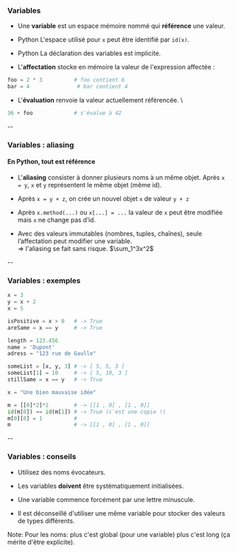 ### Variables

- Une **variable** est un espace mémoire nommé qui **référence** une
  valeur.

- <span class="label">Python</span> L'espace utilisé pour `x` peut
  être identifié par `id(x)`.

- <span class="label">Python</span> La déclaration des variables est implicite.

- L'**affectation** stocke en mémoire la valeur de l'expression affectée :

```python
foo = 2 * 3          # foo contient 6
bar = 4               # bar contient 4
```

- L'**évaluation** renvoie la valeur actuellement référencée. \

```python
36 + foo             # s'évalue à 42
```

--

### Variables : aliasing

#### En Python, tout est référence

- L'**aliasing** consister à donner plusieurs noms à un même objet.
  Après `x = y`, `x` et `y` représentent le même objet (même id).

- Après `x = y + z`, on crée un nouvel objet `x` de valeur `y + z`

- Après `x.method(...)` ou `x[...] = ...`  la valeur de `x` peut être
modifiée mais `x` ne change pas d’id.

- Avec des valeurs immutables (nombres, tuples, chaînes), seule
  l’affectation peut modifier une variable. \
  $\Rightarrow$ l'aliasing se fait sans risque.
  $\sum_1^3x^2$



--

### Variables : exemples

```python
x = 3
y = x + 2
x = 5

isPositive = x > 0   # -> True
areSame = x == y     # -> True

length = 123.456
name = 'Dupont'
adress = "123 rue de Gaulle"

someList = [x, y, 3] # -> [ 5, 5, 3 ]
someList[1] = 10     # -> [ 5, 10, 3 ]
stillSame = x == y   # -> True

x = "Une bien mauvaise idée"
```

```python
m = [[0]*2]*2        # -> [[1 , 0] , [1 , 0]]
id(m[0]) == id(m[1]) # -> True (c'est une copie !)
m[0][0] = 1          #
m                    # -> [[1 , 0] , [1 , 0]]
```


--

### Variables : conseils

- Utilisez des noms évocateurs.

- Les variables **doivent** être systématiquement initialisées.

- Une variable commence forcément par une lettre minuscule.

- Il est déconseillé d'utiliser une même variable pour stocker des
  valeurs de types différents.

Note:
Pour les noms: plus c'est global (pour une variable) plus c'est long
(ça mérite d'être explicite).
